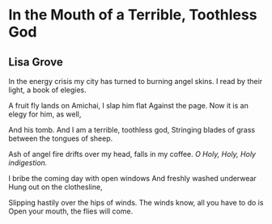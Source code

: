 # In the Mouth of a Terrible, Toothless God
## Lisa Grove
In the energy crisis my city has turned to burning angel skins.
I read by their light, a book of elegies.

A fruit fly lands on Amichai, I slap him flat
Against the page. Now it is an elegy for him, as well,

And his tomb. And I am a terrible, toothless god,
Stringing blades of grass between the tongues of sheep.

Ash of angel fire drifts over my head, falls in my coffee.
_O Holy, Holy, Holy indigestion._

I bribe the coming day with open windows
And freshly washed underwear
Hung out on the clothesline,

Slipping hastily over the hips of winds.
The winds know, all you have to do is
Open your mouth, the flies will come.
